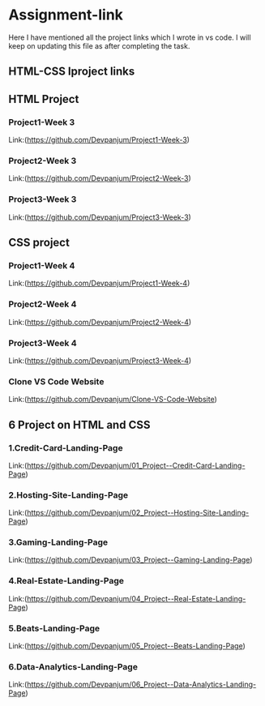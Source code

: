 # Assignment-link
Here I have mentioned all the project links which I wrote in vs code.
I will keep on updating this file as after completing the task.

## HTML-CSS lproject links

## HTML Project

### Project1-Week 3
Link:(https://github.com/Devpanjum/Project1-Week-3)

### Project2-Week 3
Link:(https://github.com/Devpanjum/Project2-Week-3)

### Project3-Week 3
Link:(https://github.com/Devpanjum/Project3-Week-3)

## CSS project

### Project1-Week 4
Link:(https://github.com/Devpanjum/Project1-Week-4)

### Project2-Week 4
Link:(https://github.com/Devpanjum/Project2-Week-4)

### Project3-Week 4
Link:(https://github.com/Devpanjum/Project3-Week-4)

### Clone VS Code Website
Link:(https://github.com/Devpanjum/Clone-VS-Code-Website)

## 6 Project on HTML and CSS

### 1.Credit-Card-Landing-Page
Link:(https://github.com/Devpanjum/01_Project--Credit-Card-Landing-Page)
### 2.Hosting-Site-Landing-Page
Link:(https://github.com/Devpanjum/02_Project--Hosting-Site-Landing-Page)
### 3.Gaming-Landing-Page
Link:(https://github.com/Devpanjum/03_Project--Gaming-Landing-Page)
### 4.Real-Estate-Landing-Page
Link:(https://github.com/Devpanjum/04_Project--Real-Estate-Landing-Page)
### 5.Beats-Landing-Page
Link:(https://github.com/Devpanjum/05_Project--Beats-Landing-Page)
### 6.Data-Analytics-Landing-Page
Link:(https://github.com/Devpanjum/06_Project--Data-Analytics-Landing-Page)


 
